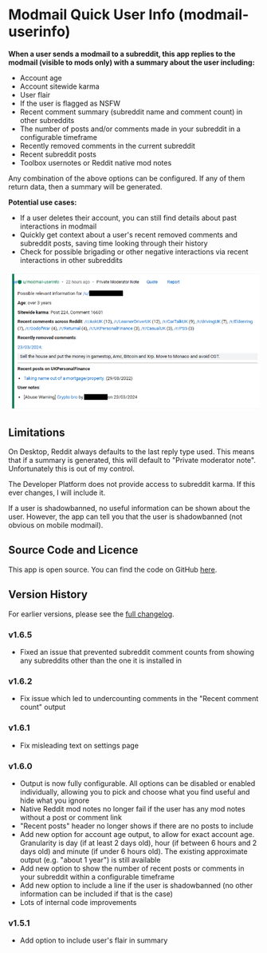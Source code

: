 # Modmail Quick User Info (modmail-userinfo)

**When a user sends a modmail to a subreddit, this app replies to the modmail (visible to mods only) with a summary about the user including:**

* Account age
* Account sitewide karma
* User flair
* If the user is flagged as NSFW
* Recent comment summary (subreddit name and comment count) in other subreddits
* The number of posts and/or comments made in your subreddit in a configurable timeframe
* Recently removed comments in the current subreddit
* Recent subreddit posts
* Toolbox usernotes or Reddit native mod notes

Any combination of the above options can be configured. If any of them return data, then a summary will be generated.

**Potential use cases:**

* If a user deletes their account, you can still find details about past interactions in modmail
* Quickly get context about a user's recent removed comments and subreddit posts, saving time looking through their history
* Check for possible brigading or other negative interactions via recent interactions in other subreddits

![Example modmail output](https://raw.githubusercontent.com/fsvreddit/modmail-userinfo/main/doc_images/examplesummary.png)

## Limitations

On Desktop, Reddit always defaults to the last reply type used. This means that if a summary is generated, this will default to "Private moderator note". Unfortunately this is out of my control.

The Developer Platform does not provide access to subreddit karma. If this ever changes, I will include it.

If a user is shadowbanned, no useful information can be shown about the user. However, the app can tell you that the user is shadowbanned (not obvious on mobile modmail).

## Source Code and Licence

This app is open source. You can find the code on GitHub [here](https://github.com/fsvreddit/modmail-userinfo).

## Version History

For earlier versions, please see the [full changelog](https://github.com/fsvreddit/modmail-userinfo/blob/main/changelog.md).

### v1.6.5

* Fixed an issue that prevented subreddit comment counts from showing any subreddits other than the one it is installed in

### v1.6.2

* Fix issue which led to undercounting comments in the "Recent comment count" output

### v1.6.1

* Fix misleading text on settings page

### v1.6.0

* Output is now fully configurable. All options can be disabled or enabled individually, allowing you to pick and choose what you find useful and hide what you ignore
* Native Reddit mod notes no longer fail if the user has any mod notes without a post or comment link
* "Recent posts" header no longer shows if there are no posts to include
* Add new option for account age output, to allow for exact account age. Granularity is day (if at least 2 days old), hour (if between 6 hours and 2 days old) and minute (if under 6 hours old). The existing approximate output (e.g. "about 1 year") is still available
* Add new option to show the number of recent posts or comments in your subreddit within a configurable timeframe
* Add new option to include a line if the user is shadowbanned (no other information can be included if that is the case)
* Lots of internal code improvements

### v1.5.1

* Add option to include user's flair in summary
